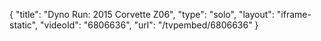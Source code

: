 {
    "title": "Dyno Run: 2015 Corvette Z06",
    "type": "solo",
    "layout": "iframe-static",
    "videoId": "6806636",
    "url": "\/tvpembed\/6806636"
}